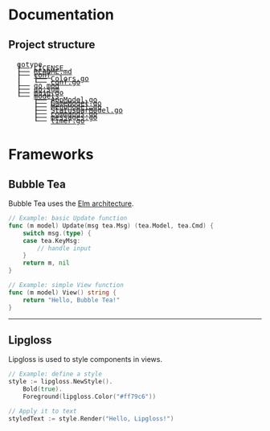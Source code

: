 # Documentation

## Project structure


<pre style="line-height: 0.5;">

  gotype
  ├── <a href="../LICENSE">LICENSE</a>
  ├── <a href="../README.md">README.md</a>
  ├── <a href="conf.md">conf</a>
  │   ├── <a href="conf.md#Colors.go">Colors.go</a>
  │   └── <a href="conf.md#conf.go">conf.go</a>
  ├── <a href="../go.mod">go.mod</a>
  ├── <a href="../go.sum">go.sum</a>
  ├── <a href="../main.go">main.go</a>
  └── <a href="models.md">models</a>
      ├── <a href="models.md#AppModel.go">AppModel.go</a>
      ├── <a href="models.md#GameModel.go">GameModel.go</a>
      ├── <a href="models.md#MenuModel.go">MenuModel.go</a>
      ├── <a href="models.md#StatusBarModel.go">StatusBarModel.go</a>
      ├── <a href="models.md#commands.go">commands.go</a>
      ├── <a href="models.md#messages.go">messages.go</a>
      └── <a href="models.md#timer.go">timer.go</a>

</pre>


# Frameworks

## Bubble Tea  
Bubble Tea uses the [Elm architecture](https://guide.elm-lang.org/architecture/).  

```go
// Example: basic Update function
func (m model) Update(msg tea.Msg) (tea.Model, tea.Cmd) {
    switch msg.(type) {
    case tea.KeyMsg:
        // handle input
    }
    return m, nil
}
```

```go
// Example: simple View function
func (m model) View() string {
    return "Hello, Bubble Tea!"
}
```

---

## Lipgloss  
Lipgloss is used to style components in views.  

```go
// Example: define a style
style := lipgloss.NewStyle().
    Bold(true).
    Foreground(lipgloss.Color("#ff79c6"))

// Apply it to text
styledText := style.Render("Hello, Lipgloss!")
```

